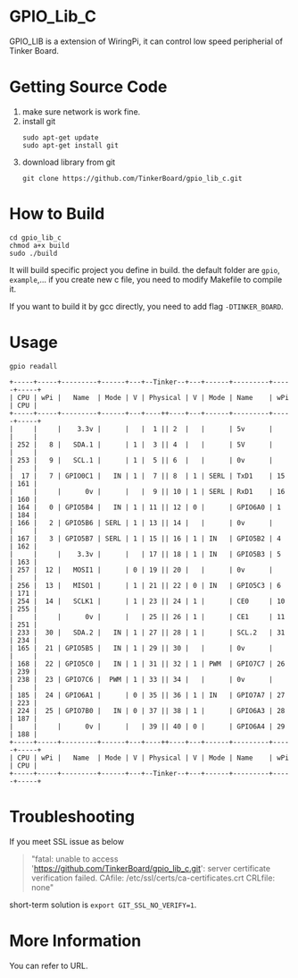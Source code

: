 # GPIO_Lib_C
  GPIO_LIB is a extension of WiringPi, it can control low speed peripherial of Tinker Board.
  
# Getting Source Code
1. make sure network is work fine.
2. install git
    ```shell
    sudo apt-get update
    sudo apt-get install git
    ```
3. download library from git
    ```shell
    git clone https://github.com/TinkerBoard/gpio_lib_c.git
    ```

# How to Build
```
cd gpio_lib_c
chmod a+x build
sudo ./build
```
It will build specific project you define in build. the default folder are `gpio`, `example`,...
if you create new c file, you need to modify Makefile to compile it.

If you want to build it by gcc directly, you need to add flag `-DTINKER_BOARD`.
  
# Usage
 `gpio readall`
 ```
 +-----+-----+---------+------+---+--Tinker--+---+------+---------+-----+-----+
 | CPU | wPi |   Name  | Mode | V | Physical | V | Mode | Name    | wPi | CPU |
 +-----+-----+---------+------+---+----++----+---+------+---------+-----+-----+
 |     |     |    3.3v |      |   |  1 || 2  |   |      | 5v      |     |     |
 | 252 |   8 |   SDA.1 |      | 1 |  3 || 4  |   |      | 5V      |     |     |
 | 253 |   9 |   SCL.1 |      | 1 |  5 || 6  |   |      | 0v      |     |     |
 |  17 |   7 | GPIO0C1 |   IN | 1 |  7 || 8  | 1 | SERL | TxD1    | 15  | 161 |
 |     |     |      0v |      |   |  9 || 10 | 1 | SERL | RxD1    | 16  | 160 |
 | 164 |   0 | GPIO5B4 |   IN | 1 | 11 || 12 | 0 |      | GPIO6A0 | 1   | 184 |
 | 166 |   2 | GPIO5B6 | SERL | 1 | 13 || 14 |   |      | 0v      |     |     |
 | 167 |   3 | GPIO5B7 | SERL | 1 | 15 || 16 | 1 | IN   | GPIO5B2 | 4   | 162 |
 |     |     |    3.3v |      |   | 17 || 18 | 1 | IN   | GPIO5B3 | 5   | 163 |
 | 257 |  12 |   MOSI1 |      | 0 | 19 || 20 |   |      | 0v      |     |     |
 | 256 |  13 |   MISO1 |      | 1 | 21 || 22 | 0 | IN   | GPIO5C3 | 6   | 171 |
 | 254 |  14 |   SCLK1 |      | 1 | 23 || 24 | 1 |      | CE0     | 10  | 255 |
 |     |     |      0v |      |   | 25 || 26 | 1 |      | CE1     | 11  | 251 |
 | 233 |  30 |   SDA.2 |   IN | 1 | 27 || 28 | 1 |      | SCL.2   | 31  | 234 |
 | 165 |  21 | GPIO5B5 |   IN | 1 | 29 || 30 |   |      | 0v      |     |     |
 | 168 |  22 | GPIO5C0 |   IN | 1 | 31 || 32 | 1 | PWM  | GPIO7C7 | 26  | 239 |
 | 238 |  23 | GPIO7C6 |  PWM | 1 | 33 || 34 |   |      | 0v      |     |     |
 | 185 |  24 | GPIO6A1 |      | 0 | 35 || 36 | 1 | IN   | GPIO7A7 | 27  | 223 |
 | 224 |  25 | GPIO7B0 |   IN | 0 | 37 || 38 | 1 |      | GPIO6A3 | 28  | 187 |
 |     |     |      0v |      |   | 39 || 40 | 0 |      | GPIO6A4 | 29  | 188 |
 +-----+-----+---------+------+---+----++----+---+------+---------+-----+-----+
 | CPU | wPi |   Name  | Mode | V | Physical | V | Mode | Name    | wPi | CPU |
 +-----+-----+---------+------+---+--Tinker--+---+------+---------+-----+-----+
```
# Troubleshooting
If you meet SSL issue as below 
> "fatal: unable to access 'https://github.com/TinkerBoard/gpio_lib_c.git': server certificate verification failed. CAfile: /etc/ssl/certs/ca-certificates.crt CRLfile: none"
  
short-term solution is `export GIT_SSL_NO_VERIFY=1`.
# More Information
  You can refer to URL.
